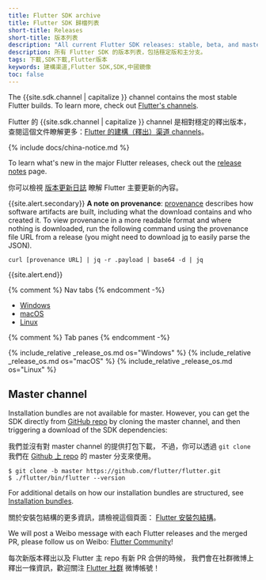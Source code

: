 ```yaml
---
title: Flutter SDK archive
title: Flutter SDK 歸檔列表
short-title: Releases
short-title: 版本列表
description: "All current Flutter SDK releases: stable, beta, and master."
description: 所有 Flutter SDK 的版本列表，包括穩定版和主分支。
tags: 下載,SDK下載,Flutter版本
keywords: 建構渠道,Flutter SDK,SDK,中國鏡像
toc: false
---
```


<style>
.scrollable-table {
  overflow-y: scroll;
  max-height: 20rem;
}
</style>

The {{site.sdk.channel | capitalize }} channel contains the
most stable Flutter builds.
To learn more, check out [Flutter's channels][].

Flutter 的 {{site.sdk.channel | capitalize }} channel 是相對穩定的釋出版本，
查閱這個文件瞭解更多：[Flutter 的建構（釋出）渠道 channels][Flutter's channels]。

{% include docs/china-notice.md %}

To learn what's new in the major Flutter releases,
check out the [release notes][] page.

你可以檢視 [版本更新日誌][release notes] 瞭解
Flutter 主要更新的內容。

{{site.alert.secondary}}
  **A note on provenance**: [provenance](https://slsa.dev/provenance)
  describes how software artifacts are built, including
  what the download contains and who created it.
  To view provenance in a more readable format
  and where nothing is downloaded, run the following
  command using the provenance file URL from a release (you might need to 
  download [jq](https://stedolan.github.io/jq/) to easily parse the JSON).

  ```terminal
  curl [provenance URL] | jq -r .payload | base64 -d | jq
  ```
{{site.alert.end}}

{% comment %} Nav tabs {% endcomment -%}
<ul class="nav nav-tabs" id="os-archive-tabs" role="tablist">
  <li class="nav-item">
    <a class="nav-link active" id="windows-tab" href="#windows" role="tab" aria-controls="windows" aria-selected="true">Windows</a>
  </li>
  <li class="nav-item">
    <a class="nav-link" id="macos-tab" href="#macos" role="tab" aria-controls="macos" aria-selected="false">macOS</a>
  </li>
  <li class="nav-item">
    <a class="nav-link" id="linux-tab" href="#linux" role="tab" aria-controls="linux" aria-selected="false">Linux</a>
  </li>
</ul>

{% comment %} Tab panes {% endcomment -%}
<div id="sdk-archives" class="tab-content">
{% include_relative _release_os.md os="Windows" %}
{% include_relative _release_os.md os="macOS" %}
{% include_relative _release_os.md os="Linux" %}
</div>

## Master channel

Installation bundles are not available for master.
However, you can get the SDK directly from
[GitHub repo][] by cloning the master channel,
and then triggering a download of the SDK dependencies:

我們並沒有對 master channel 的提供打包下載，
不過，你可以透過 `git clone` 我們在 
[Github 上 repo][GitHub repo] 的 master 分支來使用。

```terminal
$ git clone -b master https://github.com/flutter/flutter.git
$ ./flutter/bin/flutter --version
```

For additional details on how our installation bundles are structured,
see [Installation bundles][].

關於安裝包結構的更多資訊，請檢視這個頁面：
[Flutter 安裝包結構][Installation bundles]。

We will post a Weibo message with each Flutter releases and the merged PR,
please follow us on Weibo: [Flutter Community](https://weibo.com/u/6723427904)!

每次新版本釋出以及 Flutter 主 repo 有新 PR 合併的時候，
我們會在社群微博上釋出一條資訊，歡迎關注
[Flutter 社群](https://weibo.com/u/6723427904) 微博帳號！

[Flutter's channels]: {{site.repo.flutter}}/wiki/Flutter-build-release-channels
[release notes]: {{site.url}}/release/release-notes
[GitHub repo]: {{site.repo.flutter}}
[Installation bundles]: {{site.repo.flutter}}/wiki/Flutter-Installation-Bundles
